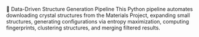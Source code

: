 🚀 Data-Driven Structure Generation Pipeline
This Python pipeline automates downloading crystal structures from the Materials Project, expanding small structures, generating configurations via entropy maximization, computing fingerprints, clustering structures, and merging filtered results.
